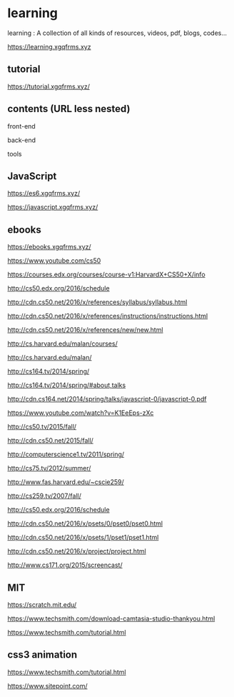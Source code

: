 # learning
learning : A collection of all kinds of resources, videos, pdf, blogs, codes...


https://learning.xgqfrms.xyz


## tutorial  


https://tutorial.xgqfrms.xyz/  



## contents  (URL less nested)

front-end  


back-end  


tools  


## JavaScript   


https://es6.xgqfrms.xyz/   

https://javascript.xgqfrms.xyz/  

## ebooks  

https://ebooks.xgqfrms.xyz/  



https://www.youtube.com/cs50  

https://courses.edx.org/courses/course-v1:HarvardX+CS50+X/info  

http://cs50.edx.org/2016/schedule  

http://cdn.cs50.net/2016/x/references/syllabus/syllabus.html  

http://cdn.cs50.net/2016/x/references/instructions/instructions.html  

http://cdn.cs50.net/2016/x/references/new/new.html  

http://cs.harvard.edu/malan/courses/  

http://cs.harvard.edu/malan/  

http://cs164.tv/2014/spring/  



http://cs164.tv/2014/spring/#about,talks

http://cdn.cs164.net/2014/spring/talks/javascript-0/javascript-0.pdf  

https://www.youtube.com/watch?v=K1EeEps-zXc  



http://cs50.tv/2015/fall/  

http://cdn.cs50.net/2015/fall/  



http://computerscience1.tv/2011/spring/ 



http://cs75.tv/2012/summer/



http://www.fas.harvard.edu/~cscie259/  

http://cs259.tv/2007/fall/  




http://cs50.edx.org/2016/schedule  

http://cdn.cs50.net/2016/x/psets/0/pset0/pset0.html  

http://cdn.cs50.net/2016/x/psets/1/pset1/pset1.html

http://cdn.cs50.net/2016/x/project/project.html  

http://www.cs171.org/2015/screencast/  




## MIT  



https://scratch.mit.edu/  




https://www.techsmith.com/download-camtasia-studio-thankyou.html  

https://www.techsmith.com/tutorial.html  



## css3 animation 

https://www.techsmith.com/tutorial.html  

https://www.sitepoint.com/ 

